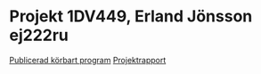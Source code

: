 
# Projekt 1DV449, Erland Jönsson ej222ru

[Publicerad körbart program](http://ej222ru.co.nf/1DV449/index.php)
[Projektrapport](https://github.com/ej222ru/1DV449_ej222ru/blob/master/Project/Projektrapport)




